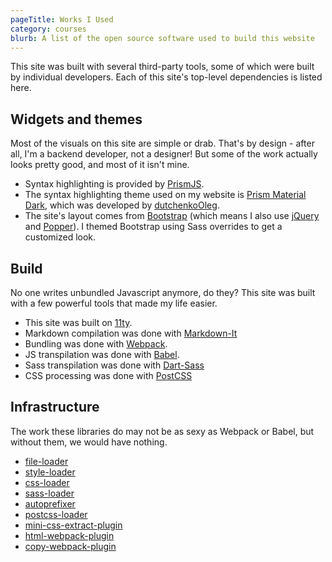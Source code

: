 ```yaml
---
pageTitle: Works I Used
category: courses
blurb: A list of the open source software used to build this website
---
```


This site was built with several third-party tools, some of which were built by individual developers. Each of this site's top-level dependencies is listed here.

## Widgets and themes

Most of the visuals on this site are simple or drab. That's by design - after all, I'm a backend developer, not a designer! But some of the work actually looks pretty good, and most of it isn't mine.

- Syntax highlighting is provided by [PrismJS](https://prismjs.com).
- The syntax highlighting theme used on my website is [Prism Material Dark](https://github.com/PrismJS/prism-themes/blob/master/themes/prism-material-dark.css), which was developed by [dutchenkoOleg](https://github.com/dutchenkoOleg).
- The site's layout comes from [Bootstrap](https://getbootstrap.com) (which means I also use [jQuery](https://jquery.com/) and [Popper](https://popper.js.org/)). I themed Bootstrap using Sass overrides to get a customized look.

## Build

No one writes unbundled Javascript anymore, do they? This site was built with a few powerful tools that made my life easier.

- This site was built on [11ty](https://www.11ty.dev).
- Markdown compilation was done with [Markdown-It](https://markdown-it.github.io/markdown-it/)
- Bundling was done with [Webpack](https://webpack.js.org).
- JS transpilation was done with [Babel](https://babeljs.io).
- Sass transpilation was done with [Dart-Sass](https://sass-lang.com/dart-sass)
- CSS processing was done with [PostCSS](https://postcss.org/)

## Infrastructure

The work these libraries do may not be as sexy as Webpack or Babel, but without them, we would have nothing.

- [file-loader](https://www.npmjs.com/package/file-loader)
- [style-loader](https://www.npmjs.com/package/style-loader)
- [css-loader](https://www.npmjs.com/package/css-loader)
- [sass-loader](https://www.npmjs.com/package/sass-loader)
- [autoprefixer](https://www.npmjs.com/package/autoprefixer)
- [postcss-loader](https://www.npmjs.com/package/postcss-loader)
- [mini-css-extract-plugin](https://www.npmjs.com/package/mini-css-extract-plugin)
- [html-webpack-plugin](https://www.npmjs.com/package/html-webpack-plugin)
- [copy-webpack-plugin](https://webpack.js.org/plugins/copy-webpack-plugin)